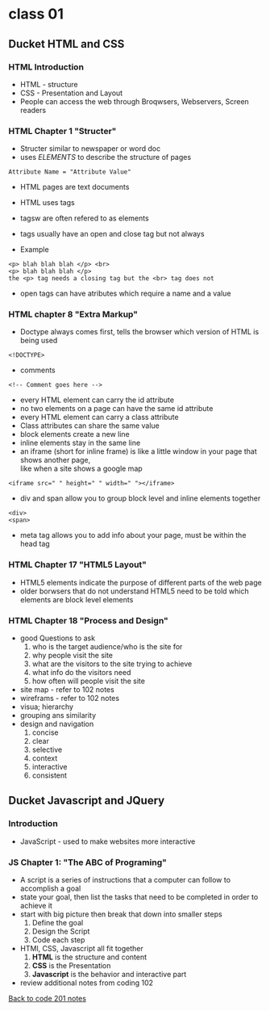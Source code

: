 
# class 01

## Ducket HTML and CSS

### HTML Introduction

- HTML - structure
- CSS - Presentation and Layout
- People can access the web through Broqwsers, Webservers, Screen readers

### HTML Chapter 1 "Structer"

- Structer similar to newspaper or word doc
- uses *ELEMENTS* to describe the structure of pages
```
Attribute Name = "Attribute Value"
```
- HTML pages are text documents
- HTML uses tags
- tagsw are often refered to as elements
- tags usually have an open and close tag but not always

- Example

```
<p> blah blah blah </p> <br>
<p> blah blah blah </p>
the <p> tag needs a closing tag but the <br> tag does not
```

- open tags can have atributes which require a name and a value

### HTML chapter 8 "Extra Markup"

- Doctype always comes first, tells the browser which version of HTML is being used
```
<!DOCTYPE>
```
- comments
```
<!-- Comment goes here -->
```
- every HTML element can carry the id attribute
- no two elements on a page can have the same id attribute
- every HTML element can carry a class attribute
- Class attributes can share the same value
- block elements create a new line
- inline elements stay in the same line
- an iframe (short for inline frame) is like a little window in your page that shows another page, <br>
like when a site shows a google map

```
<iframe src=" " height=" " width=" "></iframe>
```

- div and span allow you to group block 
level and inline elements together

```
<div>
<span>
```

- meta tag allows you to add info about your page, must be within the head tag

### HTML Chapter 17 "HTML5 Layout"

- HTML5 elements indicate the purpose of different parts of the web page
- older borwsers that do not understand HTML5 need to be told which elements are block level elements

### HTML Chapter 18 "Process and Design"

- good Questions to ask
    1. who is the target audience/who is the site for
    1. why people visit the site
    1. what are the visitors to the site trying to achieve
    1. what info do the visitors need
    1. how often will people visit the site
- site map - refer to 102 notes
- wireframs - refer to 102 notes
- visua; hierarchy
- grouping ans similarity
- design and navigation
    1. concise
    1. clear
    1. selective
    1. context
    1. interactive
    1. consistent

## Ducket Javascript and JQuery

### Introduction

- JavaScript - used to make websites more interactive

### JS Chapter 1: "The ABC of Programing"

- A script is a series of instructions that a computer can follow to accomplish a goal
- state your goal, then list the tasks that need to be completed in order to achieve it
- start with big picture then break that down into smaller steps
    1. Define the goal
    1. Design the Script
    1. Code each step
- HTMl, CSS, Javascript all fit together
    1. **HTML** is the structure and content
    1. **CSS** is the Presentation
    1. **Javascript** is the behavior and interactive part
- review additional notes from coding 102

[Back to code 201 notes](201.md)